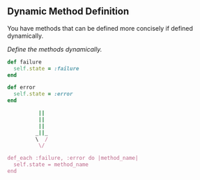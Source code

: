 ## Dynamic Method Definition
You have methods that can be defined more concisely if defined dynamically.

*Define the methods dynamically.*

```ruby
def failure
  self.state = :failure
end

def error
  self.state = :error
end

          ||
          ||
          ||
         _||_
         \  /
          \/

def_each :failure, :error do |method_name|
  self.state = method_name
end
```
